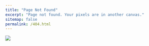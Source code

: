 ```yaml
---
title: "Page Not Found"
excerpt: "Page not found. Your pixels are in another canvas."
sitemap: false
permalink: /404.html
---
```

![](https://kicksdigitalmarketing.com/wp-content/uploads/2019/09/iStock-1142986365.jpg)